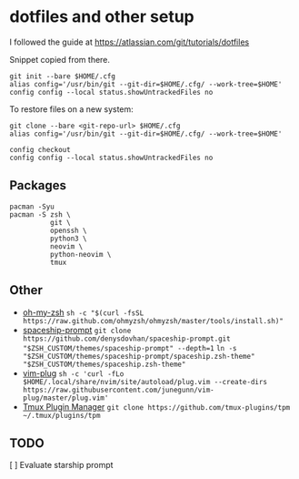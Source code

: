 # dotfiles and other setup

I followed the guide at https://atlassian.com/git/tutorials/dotfiles

Snippet copied from there.
```
git init --bare $HOME/.cfg
alias config='/usr/bin/git --git-dir=$HOME/.cfg/ --work-tree=$HOME'
config config --local status.showUntrackedFiles no
```

To restore files on a new system:
```
git clone --bare <git-repo-url> $HOME/.cfg
alias config='/usr/bin/git --git-dir=$HOME/.cfg/ --work-tree=$HOME'

config checkout
config config --local status.showUntrackedFiles no
```

## Packages
```
pacman -Syu
pacman -S zsh \
          git \
          openssh \
          python3 \
          neovim \
          python-neovim \
          tmux
```

## Other
- [oh-my-zsh](https://ohmyz.sh)
  `sh -c "$(curl -fsSL https://raw.github.com/ohmyzsh/ohmyzsh/master/tools/install.sh)"`
- [spaceship-prompt](https://github.com/denysdovhan/spaceship-prompt)
  `git clone https://github.com/denysdovhan/spaceship-prompt.git "$ZSH_CUSTOM/themes/spaceship-prompt" --depth=1`
  `ln -s "$ZSH_CUSTOM/themes/spaceship-prompt/spaceship.zsh-theme" "$ZSH_CUSTOM/themes/spaceship.zsh-theme"`
- [vim-plug](https://github.comjunegunn/vim-plug)
  `sh -c 'curl -fLo $HOME/.local/share/nvim/site/autoload/plug.vim --create-dirs https://raw.githubusercontent.com/junegunn/vim-plug/master/plug.vim'`
- [Tmux Plugin Manager](https://github.com/tmux-plugins/tpm)
  `git clone https://github.com/tmux-plugins/tpm ~/.tmux/plugins/tpm`

## TODO
[ ] Evaluate starship prompt
